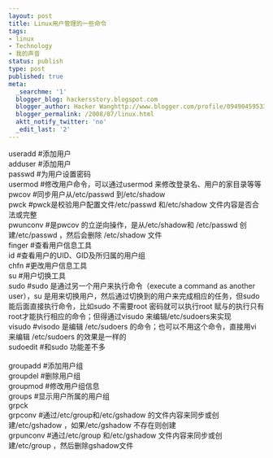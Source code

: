 ```yaml
---
layout: post
title: Linux用户管理的一些命令
tags:
- linux
- Technology
- 我的声音
status: publish
type: post
published: true
meta:
  _searchme: '1'
  blogger_blog: hackersstory.blogspot.com
  blogger_author: Hacker Wanghttp://www.blogger.com/profile/09490459533264275905noreply@blogger.com
  blogger_permalink: /2008/07/linux.html
  aktt_notify_twitter: 'no'
  _edit_last: '2'
---
```

useradd        #添加用户<br />adduser        #添加用户<br />passwd         #为用户设置密码<br />usermod      #修改用户命令，可以通过usermod 来修改登录名、用户的家目录等等<br />pwcov           #同步用户从/etc/passwd 到/etc/shadow<br />pwck             #pwck是校验用户配置文件/etc/passwd 和/etc/shadow 文件内容是否合法或完整<br />pwunconv      #是pwcov 的立逆向操作，是从/etc/shadow和 /etc/passwd 创建/etc/passwd ，然后会删除 /etc/shadow 文件<br />finger            #查看用户信息工具<br />id                      #查看用户的UID、GID及所归属的用户组<br />chfn                  #更改用户信息工具<br />su                     #用户切换工具<br />sudo             #sudo 是通过另一个用户来执行命令（execute a command as another user），su 是用来切换用户，然后通过切换到的用户来完成相应的任务，但sudo 能后面直接执行命令，比如sudo 不需要root 密码就可以执行root 赋与的执行只有root才能执行相应的命令；但得通过visudo 来编辑/etc/sudoers来实现<br />visudo          #visodo 是编辑 /etc/sudoers 的命令；也可以不用这个命令，直接用vi 来编辑 /etc/sudoers 的效果是一样的<br />sudoedit      #和sudo 功能差不多<br /><br />groupadd     #添加用户组<br />groupdel             #删除用户组<br />groupmod            #修改用户组信息<br />groups         #显示用户所属的用户组<br />grpck<br />grpconv       #通过/etc/group和/etc/gshadow 的文件内容来同步或创建/etc/gshadow ，如果/etc/gshadow 不存在则创建<br />grpunconv       #通过/etc/group 和/etc/gshadow 文件内容来同步或创建/etc/group ，然后删除gshadow文件
